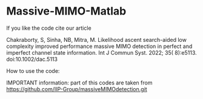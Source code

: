 # Massive-MIMO-Matlab

If you like the code cite our article

Chakraborty, S, Sinha, NB, Mitra, M. Likelihood ascent search-aided low complexity improved performance massive MIMO detection in perfect and imperfect channel state information. Int J Commun Syst. 2022; 35( 8):e5113. doi:10.1002/dac.5113 

How to use the code:


IMPORTANT information:
part of this codes are taken from https://github.com/IIP-Group/massiveMIMOdetection.git
